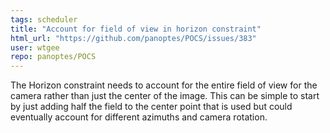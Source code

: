 ```yaml
---
tags: scheduler
title: "Account for field of view in horizon constraint"
html_url: "https://github.com/panoptes/POCS/issues/383"
user: wtgee
repo: panoptes/POCS
---
```


The Horizon constraint needs to account for the entire field of view for the camera rather than just the center of the image. This can be simple to start by just adding half the field to the center point that is used but could eventually account for different azimuths and camera rotation.